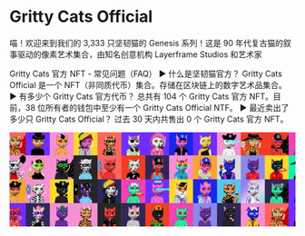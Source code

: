# Gritty Cats Official

喵！欢迎来到我们的 3,333 只坚韧猫的 Genesis 系列！这是 90 年代复古猫的叙事驱动的像素艺术集合，由知名创意机构 Layerframe Studios 和艺术家

Gritty Cats 官方 NFT - 常见问题（FAQ）
▶ 什么是坚韧猫官方？
Gritty Cats Official 是一个 NFT（非同质代币）集合。存储在区块链上的数字艺术品集合。
▶ 有多少个 Gritty Cats 官方代币？
总共有 104 个 Gritty Cats 官方 NFT。目前，38 位所有者的钱包中至少有一个 Gritty Cats Official NTF。
▶ 最近卖出了多少只 Gritty Cats Official？
过去 30 天内共售出 0 个 Gritty Cats 官方 NFT。

![nft](微信截图_20220827170342.png)
